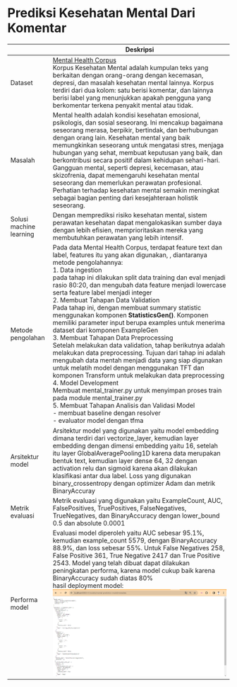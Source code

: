 # Prediksi Kesehatan Mental Dari Komentar 


| | Deskripsi |
| ----------- | ----------- |
| Dataset | [Mental Health Corpus](https://www.kaggle.com/datasets/reihanenamdari/mental-health-corpus) <br>Korpus Kesehatan Mental adalah kumpulan teks yang berkaitan dengan orang-orang dengan kecemasan, depresi, dan masalah kesehatan mental lainnya. Korpus terdiri dari dua kolom: satu berisi komentar, dan lainnya berisi label yang menunjukkan apakah pengguna yang berkomentar terkena penyakit mental atau tidak.|
| Masalah | Mental health adalah kondisi kesehatan emosional, psikologis, dan sosial seseorang. Ini mencakup bagaimana seseorang merasa, berpikir, bertindak, dan berhubungan dengan orang lain. Kesehatan mental yang baik memungkinkan seseorang untuk mengatasi stres, menjaga hubungan yang sehat, membuat keputusan yang baik, dan berkontribusi secara positif dalam kehidupan sehari-hari. Gangguan mental, seperti depresi, kecemasan, atau skizofrenia, dapat memengaruhi kesehatan mental seseorang dan memerlukan perawatan profesional. Perhatian terhadap kesehatan mental semakin meningkat sebagai bagian penting dari kesejahteraan holistik seseorang. |
| Solusi machine learning | Dengan memprediksi risiko kesehatan mental, sistem perawatan kesehatan dapat mengalokasikan sumber daya dengan lebih efisien, memprioritaskan mereka yang membutuhkan perawatan yang lebih intensif. |
| Metode pengolahan | Pada data Mental Health Corpus, terdapat feature text dan label, features itu yang akan digunakan, , diantaranya metode pengolahannya:<br> 1. Data ingestion <br> pada tahap ini dilakukan split data training dan eval menjadi rasio 80:20, dan mengubah data feature menjadi lowercase serta feature label menjadi integer<br> 2. Membuat Tahapan Data Validation<br> Pada tahap ini, dengan membuat summary statistic menggunakan komponen **StatisticsGen()**. Komponen memiliki parameter input berupa examples untuk menerima dataset dari komponen ExampleGen<br> 3. Membuat Tahapan Data Preprocessing<br> Setelah melakukan data validation, tahap berikutnya adalah melakukan data preprocessing. Tujuan dari tahap ini adalah mengubah data mentah menjadi data yang siap digunakan untuk melatih model dengan menggunakan TFT dan komponen Transform untuk melakukan data preprocessing <br> 4. Model Development<br> Membuat mental_trainer.py untuk menyimpan proses train pada module mental_trainer.py <br> 5. Membuat Tahapan Analisis dan Validasi Model<br>  - membuat baseline dengan resolver<br> - evaluator model dengan tfma  |
| Arsitektur model | Arsitektur model yang digunakan yaitu model embedding dimana terdiri dari vectorize_layer, kemudian layer embedding dengan dimensi embedding yaitu 16, setelah itu layer GlobalAveragePooling1D karena data merupakan bentuk text,  kemudian layer dense 64, 32 dengan activation relu dan sigmoid karena akan dilakukan klasifikasi antar dua label. Loss yang digunakan binary_crossentropy dengan optimizer Adam dan metrik BinaryAccuray|
| Metrik evaluasi | Metrik evaluasi yang digunakan yaitu ExampleCount, AUC, FalsePositives, TruePositives, FalseNegatives, TrueNegatives, dan BinaryAccuracy dengan lower_bound 0.5 dan absolute 0.0001|
| Performa model | Evaluasi model diperoleh yaitu AUC sebesar 95.1%, kemudian example_count 5579, dengan BinaryAccuracy 88.9%, dan loss sebesar 55%. Untuk False Negatives 258, False Positive 361, True Negative  2417 dan True Positive 2543. Model yang telah dibuat dapat dilakukan peningkatan performa, karena model cukup baik karena BinaryAccuracy sudah diatas 80%<br> hasil deployment model: <br> ![gambar](data/deplot_metadata.png)|
